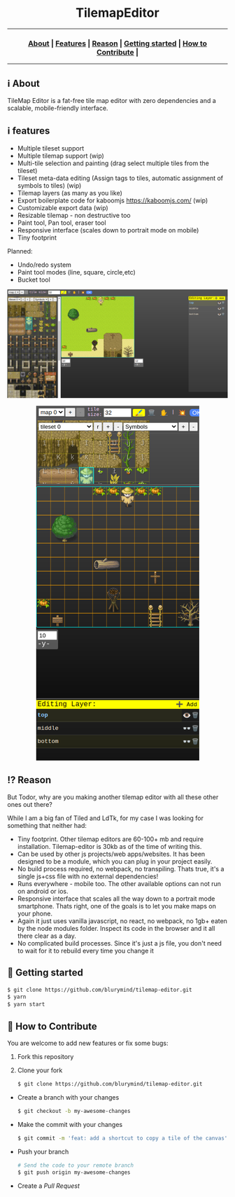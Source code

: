 <h1 align="center">TilemapEditor</h1>

---

<h3 align="center">
  <a href="#information_source-about">About</a>&nbsp;|
  <a href="#information_source-features">Features</a>&nbsp;|
  <a href="#interrobang-reason">Reason</a>&nbsp;|
  <a href="#link-getting-started">Getting started</a>&nbsp;|
  <a href="#link-how-to-contribute">How to Contribute</a>&nbsp;|
</h3>

---

## :information_source: About

TileMap Editor is a fat-free tile map editor with zero dependencies and a scalable, mobile-friendly interface.

## :information_source: features

- Multiple tileset support
- Multiple tilemap support (wip)
- Multi-tile selection and painting (drag select multiple tiles from the tileset)
- Tileset meta-data editing (Assign tags to tiles, automatic assignment of symbols to tiles) (wip)
- Tilemap layers (as many as you like)
- Export boilerplate code for kaboomjs https://kaboomjs.com/ (wip)
- Customizable export data (wip)
- Resizable tilemap - non destructive too
- Paint tool, Pan tool, eraser tool
- Responsive interface (scales down to portrait mode on mobile)
- Tiny footprint 

Planned:
- Undo/redo system
- Paint tool modes (line, square, circle,etc)
- Bucket tool

<p align="center">
  <img src="screenshots/desktop.png" />
</p>

 <p align="center">
  <img src="screenshots/mobile.png" />
</p>

## :interrobang: Reason

But Todor, why are you making another tilemap editor with all these other ones out there?

While I am a big fan of Tiled and LdTk, for my case I was looking for something that neither had:
- Tiny footprint. Other tilemap editors are 60-100+ mb and require installation. Tilemap-editor is 30kb as of the time of writing this.
- Can be used by other js projects/web apps/websites. It has been designed to be a module, which you can plug in your project easily.
- No build process required, no webpack, no transpiling. Thats true, it's a single js+css file with no external dependencies!
- Runs everywhere - mobile too. The other available options can not run on android or ios.
- Responsive interface that scales all the way down to a portrait mode smartphone. Thats right, one of the goals is to let you make maps on your phone.
- Again it just uses vanilla javascript, no react, no webpack, no 1gb+ eaten by the node modules folder. Inspect its code in the browser and it all there clear as a day.
- No complicated build processes. Since it's just a js file, you don't need to wait for it to rebuild every time you change it

## :link: Getting started

   ```bash
   $ git clone https://github.com/blurymind/tilemap-editor.git
   $ yarn
   $ yarn start
   ```

## :link: How to Contribute

You are welcome to add new features or fix some bugs:

1. Fork this repository

2. Clone your fork
   ```bash
   $ git clone https://github.com/blurymind/tilemap-editor.git
   ```

- Create a branch with your changes

  ```bash
  $ git checkout -b my-awesome-changes
  ```

- Make the commit with your changes

  ```bash
  $ git commit -m 'feat: add a shortcut to copy a tile of the canvas'
  ```

- Push your branch

  ```bash
  # Send the code to your remote branch
  $ git push origin my-awesome-changes
  ```

- Create a _Pull Request_
